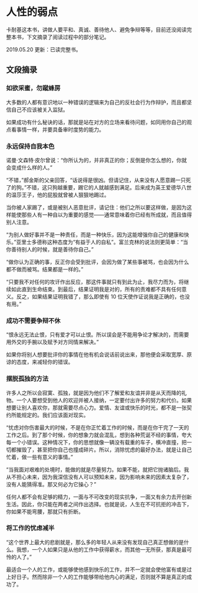 # 人性的弱点

卡耐基这本书，讲做人要平和、真诚、善待他人、避免争辩等等，目前还没阅读完整本书，下文摘录了阅读过程中的部分笔记。

2019.05.20 更新：已读完整书。

## 文段摘录

### 如欲采蜜，勿蹴蜂房

大多数的人都有意识地以一种错误的逻辑来为自己的反社会行为作辩护，而且都坚信自己不应该被关入监狱。

如果成功有什么秘诀的话，那就是站在对方的立场来看待问题，如同用你自己的观点看事情一样，并要具备审时度势的能力。

### 永远保持自我本色

诺曼·文森特·皮尔曾说：“你所认为的，并非真正的你；反倒是你怎么想的，你就会变成什么样的人。”

“不错，”郝金斯的父亲回答，“话说得是很凶。但请记住，从来没有人愿意踢一只死了的狗。”不错，这只狗越重要，踢它的人就越感到满足。后来成为英王爱德华八世的温莎王子，他的屁股就曾被人狠狠地踢过。

当你被人家踢了，或是被别人恶意批评，请记住：他们之所以要这样做，是因为这样能使那些人有一种自以为重要的感觉——通常意味着你已经有所成就，而且值得别人注意。

“为别人做好事并不是一种责任，而是一种快乐，因为这能增强你自己的健康和快乐。”亚里士多德称这种态度为“有益于人的自私”。富兰克林的说法则更简单：“当你善待别人的时候，就是善待你自己。”

“做你认为正确的事，反正你会受到批评，会因为做了某些事被骂，也会因为什么都不做而被骂。结果都是一样的。”

“只要我不对任何的攻讦作出反应，那这件事就只有到此为止，我尽力而为，将继续如此直到生命结束。到最后，结果证明我是对的，所有的责难都不具有任何意义。反之，如果结果证明我错了，那么即使有 10 位天使作证说我是正确的，也没有用。”

### 成功不需要争辩不休

“恨永远无法止恨，只有爱才可以止恨。所以误会是不能用争论才解决的，而需要用外交的手腕以及赋予对方同情来解决。”

如果你将别人想要批评你的事情在他有机会说话前说出来，那他便会采取宽厚、原谅的态度，来减轻你的错误。

### 摆脱孤独的方法

许多人之所以会寂寞、孤独，就是因为他们不了解爱和友谊并非是从天而降的礼物。一个人要想受到他人的欢迎并被人接纳，一定要付出许多的努力和代价。如果想要让别人喜欢你，那就需要尽点心力。爱情、友谊或快乐的时光，都不是一张契约所能规定的。我们应该面对现实。

“忧虑对你伤害最大的时候，不是在你正忙着工作的时候，而是在你干完了一天的工作之后。到了那个时候，你的想象力就会混乱，想到各种荒诞不经的事情，夸大每一个小错误。这种情况下，你的思想就像一辆没有载重的车子，横冲直撞，把一切都摧毁了，甚至把你自己也撞成碎片。所以，消除忧虑的最好办法，就是让自己忙着，做一些有意义的事情。”

“当我面对艰难的处境时，能做的就是尽量努力。如果不能，就把它抛诸脑后。我从不担心未来，因为我深信没有人可以预知未来，因为影响未来的因素太复杂了，没有人能猜得准。那又何必为它操心？”

任何人都不会有足够的精力，一面与不可改变的现实抗争，一面又有余力去开创新生活。因此，你只能在两者之间作出选择。也就是说，人生在不可抗拒的冲击下，你如果不能弯腰，那就只有折断。

### 将工作的忧虑减半

“这个世界上最大的悲剧就是，那么多的年轻人从来没有发现自己真正想做的是什么。我想，一个人如果只是从他的工作中获得薪水，而其他一无所获，那真是最可怜的人了。”

最适合一个人的工作，或能够使他感到快乐的工作，并不一定就会使他富有或是过上好日子。然而除非一个人的工作能够带给他内心的满足，否则就不算是真正的成功了。
